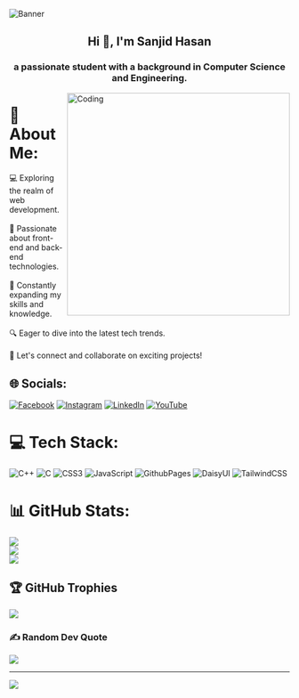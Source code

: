 ![Banner](https://www.linkedin.com/in/sanjidul-hasan-635146284/overlay/background-image/)


<h2 align="center">Hi 👋, I'm Sanjid Hasan</h1>
<h3 align="center">a passionate student with a background in Computer Science and Engineering.</h3>
<img align="right" alt="Coding" width="400" src="https://cdn.dribbble.com/users/1162077/screenshots/3848914/media/320984a9ca58b3c73274c9259ecf6de8.gif">


# 💫 About Me:
💻 Exploring the realm of web development.<br><br>🌟 Passionate about front-end and back-end technologies.<br><br>🚀 Constantly expanding my skills and knowledge.<br><br>🔍 Eager to dive into the latest tech trends.<br><br>💬 Let's connect and collaborate on exciting projects!<br>

## 🌐 Socials:
<a href="https://facebook.com/sanjid hasan" target="_blank">![Facebook](https://img.shields.io/badge/Facebook-%231877F2.svg?logo=Facebook&logoColor=white)</a> 
<a href="https://instagram.com/Sanjid Hasan" target="_blank">![Instagram](https://img.shields.io/badge/Instagram-%23E4405F.svg?logo=Instagram&logoColor=white)</a> 
<a href="https://linkedin.com/in/Sanjidul Hasan" target="_blank">![LinkedIn](https://img.shields.io/badge/LinkedIn-%230077B5.svg?logo=linkedin&logoColor=white)</a> 
<a href="https://youtube.com/@Sanjid Hasan" target="_blank">![YouTube](https://img.shields.io/badge/YouTube-%23FF0000.svg?logo=YouTube&logoColor=white)</a>




# 💻 Tech Stack:
![C++](https://img.shields.io/badge/c++-%2300599C.svg?style=flat&logo=c%2B%2B&logoColor=white) ![C](https://img.shields.io/badge/c-%2300599C.svg?style=flat&logo=c&logoColor=white) ![CSS3](https://img.shields.io/badge/css3-%231572B6.svg?style=flat&logo=css3&logoColor=white) ![JavaScript](https://img.shields.io/badge/javascript-%23323330.svg?style=flat&logo=javascript&logoColor=%23F7DF1E) ![GithubPages](https://img.shields.io/badge/github%20pages-121013?style=flat&logo=github&logoColor=white) ![DaisyUI](https://img.shields.io/badge/daisyui-5A0EF8?style=flat&logo=daisyui&logoColor=white) ![TailwindCSS](https://img.shields.io/badge/tailwindcss-%2338B2AC.svg?style=flat&logo=tailwind-css&logoColor=white)
# 📊 GitHub Stats:
![](https://github-readme-stats.vercel.app/api?username=sanjidhasib&theme=onedark&hide_border=true&include_all_commits=false&count_private=false)<br/>
![](https://github-readme-streak-stats.herokuapp.com/?user=sanjidhasib&theme=onedark&hide_border=true)<br/>
![](https://github-readme-stats.vercel.app/api/top-langs/?username=sanjidhasib&theme=onedark&hide_border=true&include_all_commits=false&count_private=false&layout=compact)

## 🏆 GitHub Trophies
![](https://github-profile-trophy.vercel.app/?username=sanjidhasib&theme=tokyonight&no-frame=false&no-bg=true&margin-w=4)

### ✍️ Random Dev Quote
![](https://quotes-github-readme.vercel.app/api?type=horizontal&theme=tokyonight)

---
[![](https://visitcount.itsvg.in/api?id=sanjidhasib&icon=0&color=0)](https://visitcount.itsvg.in)


